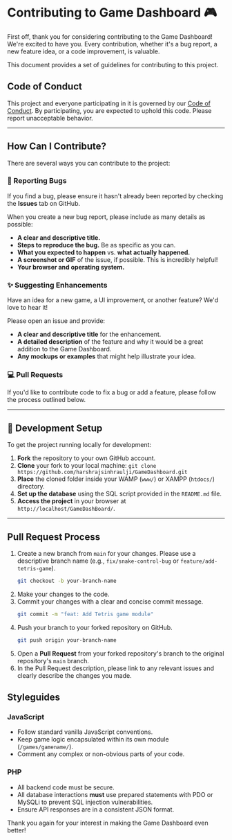 # Contributing to Game Dashboard 🎮

First off, thank you for considering contributing to the Game Dashboard! We're excited to have you. Every contribution, whether it's a bug report, a new feature idea, or a code improvement, is valuable.

This document provides a set of guidelines for contributing to this project.

## Code of Conduct

This project and everyone participating in it is governed by our [Code of Conduct](CODE_OF_CONDUCT.md). By participating, you are expected to uphold this code. Please report unacceptable behavior.

---
## How Can I Contribute?

There are several ways you can contribute to the project:

### 🐛 Reporting Bugs

If you find a bug, please ensure it hasn't already been reported by checking the **Issues** tab on GitHub.

When you create a new bug report, please include as many details as possible:

-   **A clear and descriptive title.**
-   **Steps to reproduce the bug.** Be as specific as you can.
-   **What you expected to happen** vs. **what actually happened.**
-   **A screenshot or GIF** of the issue, if possible. This is incredibly helpful!
-   **Your browser and operating system.**

### ✨ Suggesting Enhancements

Have an idea for a new game, a UI improvement, or another feature? We'd love to hear it!

Please open an issue and provide:

-   **A clear and descriptive title** for the enhancement.
-   **A detailed description** of the feature and why it would be a great addition to the Game Dashboard.
-   **Any mockups or examples** that might help illustrate your idea.

### 💻 Pull Requests

If you'd like to contribute code to fix a bug or add a feature, please follow the process outlined below.

---
## 🚀 Development Setup

To get the project running locally for development:

1.  **Fork** the repository to your own GitHub account.
2.  **Clone** your fork to your local machine: `git clone https://github.com/harshrajsinhraulji/GameDashboard.git`
3.  **Place** the cloned folder inside your WAMP (`www/`) or XAMPP (`htdocs/`) directory.
4.  **Set up the database** using the SQL script provided in the `README.md` file.
5.  **Access the project** in your browser at `http://localhost/GameDashBoard/`.

---
## Pull Request Process

1.  Create a new branch from `main` for your changes. Please use a descriptive branch name (e.g., `fix/snake-control-bug` or `feature/add-tetris-game`).
    ```bash
    git checkout -b your-branch-name
    ```
2.  Make your changes to the code.
3.  Commit your changes with a clear and concise commit message.
    ```bash
    git commit -m "feat: Add Tetris game module"
    ```
4.  Push your branch to your forked repository on GitHub.
    ```bash
    git push origin your-branch-name
    ```
5.  Open a **Pull Request** from your forked repository's branch to the original repository's `main` branch.
6.  In the Pull Request description, please link to any relevant issues and clearly describe the changes you made.

## Styleguides

### JavaScript
-   Follow standard vanilla JavaScript conventions.
-   Keep game logic encapsulated within its own module (`/games/gamename/`).
-   Comment any complex or non-obvious parts of your code.

### PHP
-   All backend code must be secure.
-   All database interactions **must** use prepared statements with PDO or MySQLi to prevent SQL injection vulnerabilities.
-   Ensure API responses are in a consistent JSON format.

Thank you again for your interest in making the Game Dashboard even better!
